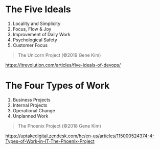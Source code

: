 # The Five Ideals

1. Locality and Simplicity
2. Focus, Flow & Joy
3. Improvement of Daily Work
4. Psychological Safety
5. Customer Focus

> The Unicorn Project (©2019 Gene Kim)

https://itrevolution.com/articles/five-ideals-of-devops/


# The Four Types of Work

1. Business Projects
2. Internal Projects
3. Operational Change
4. Unplanned Work

> The Phoenix Project (©2018 Gene Kim)

https://uptakedigital.zendesk.com/hc/en-us/articles/115000524374-4-Types-of-Work-in-IT-The-Phoenix-Project
